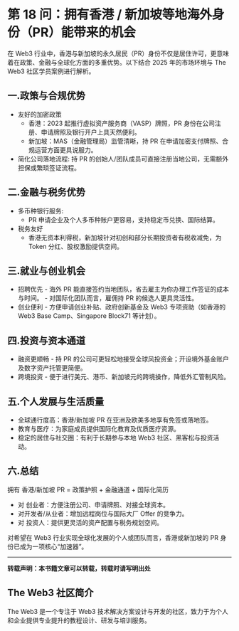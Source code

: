 # 第 18 问：拥有香港 / 新加坡等地海外身份（PR）能带来的机会

在 Web3 行业中，香港与新加坡的永久居民（PR）身份不仅是居住许可，更意味着在政策、金融与全球化方面的多重优势。以下结合 2025 年的市场环境与 The Web3 社区学员案例进行解析。

## 一.政策与合规优势
- 友好的加密政策  
  -  香港：2023 起推行虚拟资产服务商（VASP）牌照，PR 身份在公司注册、申请牌照及银行开户上具天然便利。
  - 新加坡：MAS（金融管理局）监管清晰，持 PR 在申请加密支付牌照、合规运营方面更具说服力。  
- 简化公司落地流程: 持 PR 的创始人/团队成员可直接注册当地公司，无需额外担保或繁琐签证流程。  

## 二.金融与税务优势
- 多币种银行服务: 
  - PR 申请企业及个人多币种账户更容易，支持稳定币兑换、国际结算。  
- 税务友好
  - 香港无资本利得税，新加坡针对初创和部分长期投资者有税收减免，为 Token 分红、股权激励提供空间。  

## 三.就业与创业机会
- 招聘优先  - 海外 PR 能直接签约当地团队，省去雇主为你办理工作签证的成本与时间。  - 对国际化团队而言，雇佣持 PR 的候选人更具灵活性。  
- 创业便利  - 方便申请创业补贴、政府创新基金及 Web3 专项资助（如香港的 Web3 Base Camp、Singapore Block71 等计划）。  

## 四.投资与资本通道
- 融资更顺畅  - 持 PR 的公司可更轻松地接受全球风投资金；开设境外基金账户及数字资产托管更简便。  
- 跨境投资  - 便于进行美元、港币、新加坡元的跨境操作，降低外汇管制风险。 

## 五.个人发展与生活质量
- 全球通行度高：香港/新加坡 PR 在亚洲及欧美多地享有免签或落地签。  
- 教育与医疗：为家庭成员提供国际化教育及优质医疗资源。  
- 稳定的居住与社交圈：有利于长期参与本地 Web3 社区、黑客松与投资活动。  

## 六.总结
拥有 香港/新加坡 PR = 政策护照 + 金融通道 + 国际化简历  
- 对 创业者：方便注册公司、申请牌照、对接全球资本。  
- 对开发者/从业者：增加远程岗位与国际大厂 Offer 的竞争力。  
- 对 投资人：提供更灵活的资产配置与税务规划空间。  

对希望在 Web3 行业实现全球化发展的个人或团队而言，香港或新加坡的 PR 身份已成为一项核心“加速器”。

---

**转载声明：本书籍文章可以转载，转载时请写明出处**

## The Web3 社区简介
The Web3 是一个专注于 Web3 技术解决方案设计与开发的社区，致力于为个人和企业提供专业提升的教程设计、研发与培训服务。

